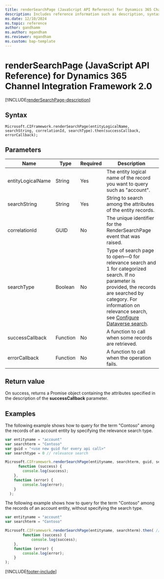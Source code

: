 ```yaml
---
title: renderSearchPage (JavaScript API Reference) for Dynamics 365 Channel Integration Framework 2.0
description: Includes reference information such as description, syntax, and parameters for the renderSearchPage method in JavaScript API Reference for Dynamics 365 Channel Integration Framework 2.0.
ms.date: 12/10/2024
ms.topic: reference
author: gandhamm
ms.author: mgandham
ms.reviewer: mgandham
ms.custom: bap-template 
---
```


# renderSearchPage (JavaScript API Reference) for Dynamics 365 Channel Integration Framework 2.0

[!INCLUDE[renderSearchPage-description](../../../../v1/develop/reference/microsoft-ciframework/Includes/renderSearchPage-description.md)] 

## Syntax

`Microsoft.CIFramework.renderSearchPage(entityLogicalName, searchString, correlationId, searchType).then(successCallback, errorCallback);`

## Parameters
| Name               | Type       | Required | Description                                       |
|-----------------   |----------  |----------|---------------------------------------------------|
| entityLogicalName  | String  | Yes | The entity logical name of the record you want to query such as "account". |
| searchString       | String     | Yes     | String to search among the attributes of the entity records. |
| correlationId      | GUID       | No      | The unique identifier for the RenderSearchPage event that was raised. |
| searchType         | Boolean    | No      | Type of search page to open&mdash;0 for relevance search and 1 for categorized search. If no parameter is provided, the records are searched by category. For information on relevance search, see [Configure Dataverse search](/power-platform/admin/configure-relevance-search-organization).|
| successCallback    | Function   | No       | A function to call when some records are retrieved. |
| errorCallback      | Function   | No       | A function to call when the operation fails.        |


## Return value
On success, returns a Promise object containing the attributes specified in the description of the **successCallback** parameter.

## Examples

The following example shows how to query for the term "Contoso" among the records of an account entity by specifying the relevance search type.

```JavaScript
var entityname = "account"
var searchterm = "Contoso"
var guid = "<use new guid for every api call>"
var searchtype = 0 // relevance search

Microsoft.CIFramework.renderSearchPage(entityname, searchterm, guid, searchtype).then(
      function (success) {
        console.log(success);
    },
    function (error) {
        console.log(error);
    }
  );
```

The following example shows how to query for the term "Contoso" among the records of an account entity, without specifying the search type.

```JavaScript
var entityname = "account"
var searchterm = "Contoso"

Microsoft.CIFramework.renderSearchPage(entityname, searchterm).then( // if search type is not passed, it defaults to categorized search
        function (success) {​​
            console.log(success);
    }​​,
    function (error) {​​
        console.log(error);
    }​​
);
```

[!INCLUDE[footer-include](../../../../../includes/footer-banner.md)]

